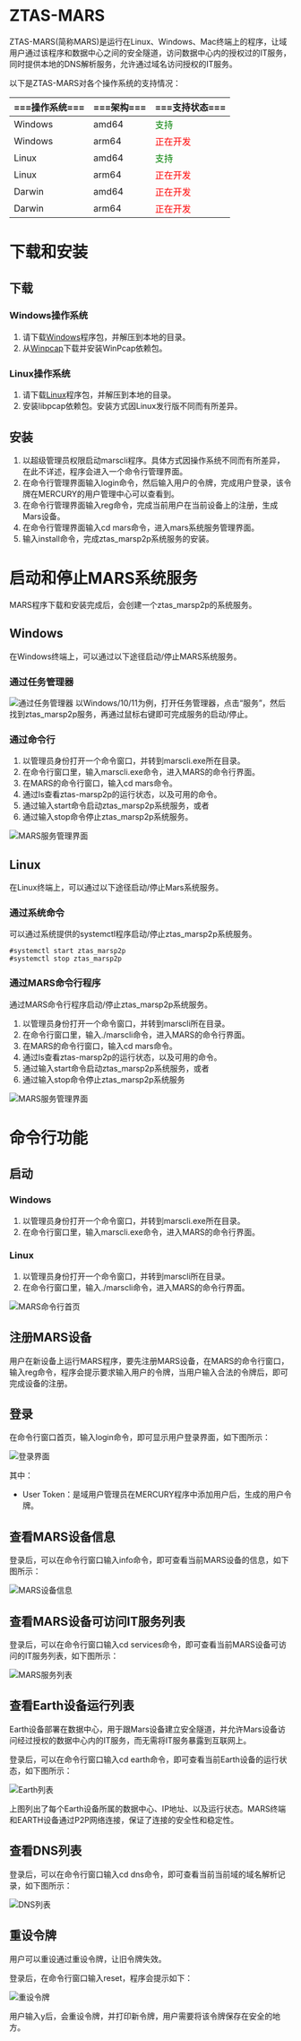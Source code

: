 # ZTAS-MARS

ZTAS-MARS(简称MARS)是运行在Linux、Windows、Mac终端上的程序，让域用户通过该程序和数据中心之间的安全隧道，访问数据中心内的授权过的IT服务，同时提供本地的DNS解析服务，允许通过域名访问授权的IT服务。

以下是ZTAS-MARS对各个操作系统的支持情况：

|===操作系统===|===架构===|===支持状态===|
|-------------|----------|-------------|
|Windows| amd64 | <font color="green">支持</font>|
|Windows| arm64 | <font color="red">正在开发</font>|
|Linux| amd64|  <font color="green">支持</font>|
|Linux| arm64| <font color="red">正在开发</font>|
|Darwin| amd64| <font color="red">正在开发</font>|
|Darwin| arm64|<font color="red">正在开发</font>|

# 下载和安装

## 下载
### Windows操作系统
1. 请下载[Windows](windows/mars.zip)程序包，并解压到本地的目录。
2. 从[Winpcap](https://winpcap.org)下载并安装WinPcap依赖包。

### Linux操作系统
1. 请下载[Linux](linux/mars.zip)程序包，并解压到本地的目录。
2. 安装libpcap依赖包。安装方式因Linux发行版不同而有所差异。

## 安装
1. 以超级管理员权限启动marscli程序。具体方式因操作系统不同而有所差异，在此不详述，程序会进入一个命令行管理界面。
2. 在命令行管理界面输入login命令，然后输入用户的令牌，完成用户登录，该令牌在MERCURY的用户管理中心可以查看到。
3. 在命令行管理界面输入reg命令，完成当前用户在当前设备上的注册，生成Mars设备。
4. 在命令行管理界面输入cd mars命令，进入mars系统服务管理界面。
5. 输入install命令，完成ztas_marsp2p系统服务的安装。

# 启动和停止MARS系统服务
MARS程序下载和安装完成后，会创建一个ztas_marsp2p的系统服务。

## Windows
在Windows终端上，可以通过以下途径启动/停止MARS系统服务。

### 通过任务管理器

![通过任务管理器](_assets/images/mars-windows-start-tasks.png)
以Windows/10/11为例，打开任务管理器，点击“服务”，然后找到ztas_marsp2p服务，再通过鼠标右键即可完成服务的启动/停止。

### 通过命令行
1. 以管理员身份打开一个命令窗口，并转到marscli.exe所在目录。
2. 在命令行窗口里，输入marscli.exe命令，进入MARS的命令行界面。
3. 在MARS的命令行窗口，输入cd mars命令。
4. 通过ls查看ztas-marsp2p的运行状态，以及可用的命令。
5. 通过输入start命令启动ztas_marsp2p系统服务，或者
6. 通过输入stop命令停止ztas_marsp2p系统服务。

![MARS服务管理界面](_assets/images/mars-service.png)

## Linux
在Linux终端上，可以通过以下途径启动/停止Mars系统服务。

### 通过系统命令
可以通过系统提供的systemctl程序启动/停止ztas_marsp2p系统服务。

```
#systemctl start ztas_marsp2p
#systemctl stop ztas_marsp2p
```

### 通过MARS命令行程序
通过MARS命令行程序启动/停止ztas_marsp2p系统服务。

1. 以管理员身份打开一个命令窗口，并转到marscli所在目录。
2. 在命令行窗口里，输入./marscli命令，进入MARS的命令行界面。
3. 在MARS的命令行窗口，输入cd mars命令。
4. 通过ls查看ztas-marsp2p的运行状态，以及可用的命令。
5. 通过输入start命令启动ztas_marsp2p系统服务，或者
6. 通过输入stop命令停止ztas_marsp2p系统服务

![MARS服务管理界面](_assets/images/mars-service.png)

# 命令行功能

## 启动

### Windows
1. 以管理员身份打开一个命令窗口，并转到marscli.exe所在目录。
2. 在命令行窗口里，输入marscli.exe命令，进入MARS的命令行界面。

### Linux
1. 以管理员身份打开一个命令窗口，并转到marscli所在目录。
2. 在命令行窗口里，输入./marscli命令，进入MARS的命令行界面。

![MARS命令行首页](_assets/images/mars-home.png)

## 注册MARS设备
用户在新设备上运行MARS程序，要先注册MARS设备，在MARS的命令行窗口，输入reg命令，程序会提示要求输入用户的令牌，当用户输入合法的令牌后，即可完成设备的注册。

## 登录
在命令行窗口首页，输入login命令，即可显示用户登录界面，如下图所示：

![登录界面](_assets/images/mars-login.png)

其中：
* User Token：是域用户管理员在MERCURY程序中添加用户后，生成的用户令牌。

## 查看MARS设备信息
登录后，可以在命令行窗口输入info命令，即可查看当前MARS设备的信息，如下图所示：

![MARS设备信息](_assets/images/mars-info.png)

## 查看MARS设备可访问IT服务列表
登录后，可以在命令行窗口输入cd services命令，即可查看当前MARS设备可访问的IT服务列表，如下图所示：

![MARS服务列表](_assets/images/mars-services.png)

## 查看Earth设备运行列表
Earth设备部署在数据中心，用于跟Mars设备建立安全隧道，并允许Mars设备访问经过授权的数据中心内的IT服务，而无需将IT服务暴露到互联网上。

登录后，可以在命令行窗口输入cd earth命令，即可查看当前Earth设备的运行状态，如下图所示：

![Earth列表](_assets/images/mars-earth.png)

上图列出了每个Earth设备所属的数据中心、IP地址、以及运行状态。MARS终端和EARTH设备通过P2P网络连接，保证了连接的安全性和稳定性。

## 查看DNS列表
登录后，可以在命令行窗口输入cd dns命令，即可查看当前当前域的域名解析记录，如下图所示：

![DNS列表](_assets/images/mars-dns.png)

## 重设令牌
用户可以重设通过重设令牌，让旧令牌失效。

登录后，在命令行窗口输入reset，程序会提示如下：

![重设令牌](_assets/images/mars-reset.png)

用户输入y后，会重设令牌，并打印新令牌，用户需要将该令牌保存在安全的地方。
